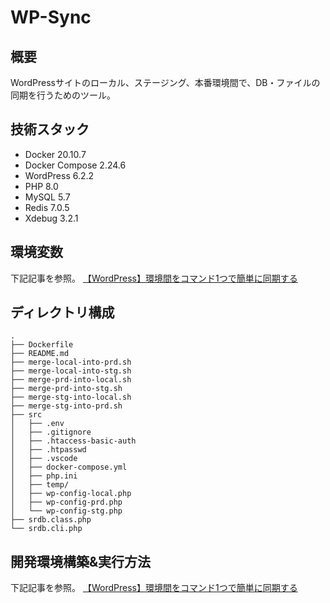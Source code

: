 # WP-Sync

## 概要

WordPressサイトのローカル、ステージング、本番環境間で、DB・ファイルの同期を行うためのツール。

## 技術スタック

- Docker 20.10.7
- Docker Compose 2.24.6
- WordPress 6.2.2
- PHP 8.0
- MySQL 5.7
- Redis 7.0.5
- Xdebug 3.2.1

## 環境変数

下記記事を参照。
[【WordPress】環境間をコマンド1つで簡単に同期する](https://hiro8blog.com/sync-wp-between-local-and-production/)

## ディレクトリ構成

```tree
.
├── Dockerfile
├── README.md
├── merge-local-into-prd.sh
├── merge-local-into-stg.sh
├── merge-prd-into-local.sh
├── merge-prd-into-stg.sh
├── merge-stg-into-local.sh
├── merge-stg-into-prd.sh
├── src
│   ├── .env
│   ├── .gitignore
│   ├── .htaccess-basic-auth
│   ├── .htpasswd
│   ├── .vscode
│   ├── docker-compose.yml
│   ├── php.ini
│   ├── temp/
│   ├── wp-config-local.php
│   ├── wp-config-prd.php
│   └── wp-config-stg.php
├── srdb.class.php
└── srdb.cli.php
```

## 開発環境構築&実行方法

下記記事を参照。
[【WordPress】環境間をコマンド1つで簡単に同期する](https://hiro8blog.com/sync-wp-between-local-and-production/)
